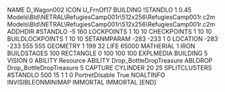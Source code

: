 NAME  D_Wagon002
ICON U_FrnOf17
BUILDING
!STANDLO    1 0.45 Models\Bld\NETRAL\RefugiesCamp001r\512x256\RefugiesCamp001r.c2m Models\Bld\NETRAL\RefugiesCamp001r\512x256\RefugiesCamp001r.c2m
ADDHDIR #STANDLO -5 160
LOCKPOINTS       1 10 10
CHECKPOINTS      1 10 10
BUILDLOCKPOINTS  1 10 10
SETANMPARAM -283 -233 1 0
LOCATION -283 -233 555 555
GEOMETRY 1 199 32
LIFE     65000
MATHERIAL 1 IRON
BUILDSTAGES 100
RECTANGLE    0 100 100 100
EXPLMEDIA BUILDING 5
VISION 0
ABILITY Resource
ABILITY Drop_BottleDropTreasure
ABLDROP Drop_BottleDropTreasure 5
CAPTURE
CYLINDER 20 25
SPLITCLUSTERS #STANDLO 500 15 1 1 0
PortretDisable True
NOALTINFO
INVISIBLEONMINIMAP
IMMORTAL
IMMORTAL
[END]
